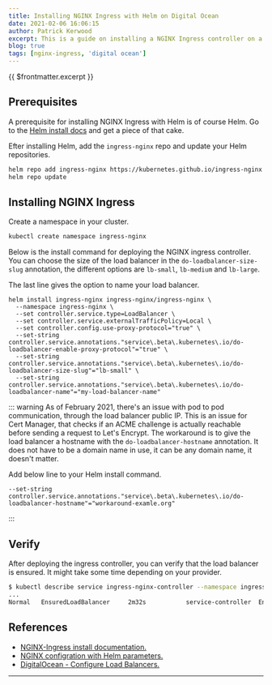 ```yaml
---
title: Installing NGINX Ingress with Helm on Digital Ocean
date: 2021-02-06 16:06:15
author: Patrick Kerwood
excerpt: This is a guide on installing a NGINX Ingress controller on a managed Digital Ocean Kubernetes cluster.
blog: true
tags: [nginx-ingress, 'digital ocean']
---
```

{{ $frontmatter.excerpt }}

## Prerequisites
A prerequisite for installing NGINX Ingress with Helm is of course Helm. Go to the [Helm install docs](https://helm.sh/docs/intro/install/) and get a piece of that cake.

Efter installing Helm, add the `ingress-nginx` repo and update your Helm repositories.
```sh
helm repo add ingress-nginx https://kubernetes.github.io/ingress-nginx
helm repo update
```

## Installing NGINX Ingress

Create a namespace in your cluster.
```sh
kubectl create namespace ingress-nginx
```

Below is the install command for deploying the NGINX ingress controller. You can choose the size of the load balancer in the `do-loadbalancer-size-slug` annotation, the different options are `lb-small`, `lb-medium` and `lb-large`.

The last line gives the option to name your load balancer.

```sh{7,8}
helm install ingress-nginx ingress-nginx/ingress-nginx \
  --namespace ingress-nginx \
  --set controller.service.type=LoadBalancer \
  --set controller.service.externalTrafficPolicy=Local \
  --set controller.config.use-proxy-protocol="true" \
  --set-string controller.service.annotations."service\.beta\.kubernetes\.io/do-loadbalancer-enable-proxy-protocol"="true" \
  --set-string controller.service.annotations."service\.beta\.kubernetes\.io/do-loadbalancer-size-slug"="lb-small" \
  --set-string controller.service.annotations."service\.beta\.kubernetes\.io/do-loadbalancer-name"="my-load-balancer-name"
```

::: warning
As of February 2021, there's an issue with pod to pod communication, through the load balancer public IP. This is an issue for Cert Manager, that checks if an ACME challenge is actually reachable before sending a request to Let's Encrypt. The workaround is to give the load balancer a hostname with the `do-loadbalancer-hostname` annotation. It does not have to be a domain name in use, it can be any domain name, it doesn't matter.

Add below line to your Helm install command.
```
--set-string controller.service.annotations."service\.beta\.kubernetes\.io/do-loadbalancer-hostname"="workaround-examle.org"
```
:::


## Verify
After deploying the ingress controller, you can verify that the load balancer is ensured. It might take some time depending on your provider.

```sh
$ kubectl describe service ingress-nginx-controller --namespace ingress-nginx
...
Normal   EnsuredLoadBalancer     2m32s           service-controller  Ensured load balancer
```

## References
- [NGINX-Ingress install documentation.](https://kubernetes.github.io/ingress-nginx/deploy/#using-helm)
- [NGINX configration with Helm parameters.](https://docs.nginx.com/nginx-ingress-controller/installation/installation-with-helm/#configuration)
- [DigitalOcean - Configure Load Balancers.](https://www.digitalocean.com/docs/kubernetes/how-to/configure-load-balancers/)
---

